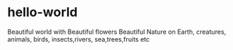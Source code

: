 # hello-world
Beautiful world with Beautiful flowers
Beautiful Nature on Earth, creatures, animals, birds, insects,rivers, sea,trees,fruits etc
